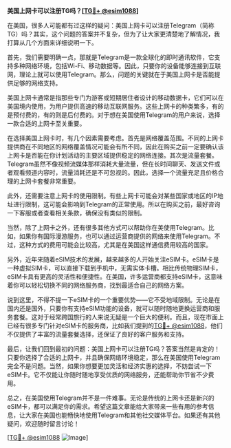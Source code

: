 **美国上网卡可以注册TG吗？[[TG💪+ @esim1088](https://t.me/s/esim1088)]**

在美国，很多人可能都有过这样的疑问：美国上网卡可以注册Telegram（简称TG）吗？其实，这个问题的答案并不复杂，但为了让大家更清楚地了解情况，我打算从几个方面来详细说明一下。

首先，我们需要明确一点，那就是Telegram是一款全球化的即时通讯软件，它支持多种网络环境，包括Wi-Fi、移动数据等。因此，只要你的设备能够连接到互联网，理论上就可以使用Telegram。那么，问题的关键就在于美国上网卡是否能提供足够的网络支持。

美国上网卡通常是指那些专门为游客或短期居住者设计的移动数据卡，它们可以在美国境内使用，为用户提供高速的移动互联网服务。这些上网卡的种类繁多，有的是预付费的，有的则是后付费的。对于想在美国使用Telegram的用户来说，选择一款合适的上网卡至关重要。

在选择美国上网卡时，有几个因素需要考虑。首先是网络覆盖范围。不同的上网卡提供商在不同地区的网络覆盖情况可能会有所不同，因此在购买之前一定要确认该上网卡是否能在你计划活动的主要区域提供稳定的网络连接。其次是流量套餐。Telegram虽然不像视频流媒体那样消耗大量流量，但在长时间聊天、发送文件或者观看频道内容时，流量消耗还是不可忽视的。因此，选择一个流量充足且价格合理的上网卡套餐非常重要。

此外，还需要注意上网卡的使用限制。有些上网卡可能会对某些国家或地区的IP地址进行限制，这可能会影响到Telegram的正常使用。所以在购买之前，最好咨询一下客服或者查看相关条款，确保没有类似的限制。

当然，除了上网卡之外，还有很多其他方式可以帮助你在美使用Telegram。比如，如果你有国际漫游服务，也可以通过运营商提供的网络来使用Telegram。不过，这种方式的费用可能会比较高，尤其是在美国这样通信费用较高的国家。

另外，近年来随着eSIM技术的发展，越来越多的人开始关注eSIM卡。eSIM卡是一种虚拟SIM卡，可以直接下载到手机中，无需实体卡槽。相比传统物理SIM卡，eSIM卡具有更高的灵活性和便捷性。在美国，许多运营商都支持eSIM卡，这意味着你可以轻松切换不同的网络服务商，找到最适合自己的网络方案。

说到这里，不得不提一下eSIM卡的一个重要优势——它不受地域限制。无论是在国内还是国外，只要你有支持eSIM功能的设备，就可以随时随地更换运营商和服务套餐。这对于经常跨国旅行的人来说无疑是一个巨大的便利。而且，现在市面上已经有很多专门针对eSIM卡的服务商，比如我们提到的[TG💪+ @esim1088](https://t.me/s/esim1088)，他们不仅提供了丰富的流量套餐选择，还保证了良好的客户服务和支持。

最后，让我们回到最初的问题：美国上网卡可以注册TG吗？答案当然是肯定的！只要你选择了合适的上网卡，并且确保网络环境稳定，那么在美国使用Telegram完全不是问题。当然，如果你想要更加灵活和经济实惠的选择，不妨尝试一下eSIM卡。它不仅能让你随时随地享受优质的网络服务，还能帮助你节省不少费用。

总之，在美国使用Telegram并不是一件难事。无论是传统的上网卡还是新兴的eSIM卡，都可以满足你的需求。希望这篇文章能给大家带来一些有用的参考信息，让大家在美国也能畅快地使用Telegram和其他社交媒体平台。如果还有其他疑问，欢迎随时留言讨论！

[[TG💪+ @esim1088](https://t.me/s/esim1088) ![Image](https://i.postimg.cc/4NQfJmqS/Snipaste-2025-05-13-00-14-12.png)]